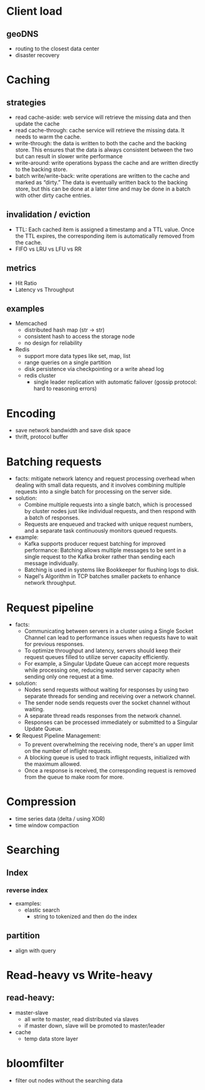 # Client load
## geoDNS
- routing to the closest data center
- disaster recovery
# Caching
## strategies
- read cache-aside: web service will retrieve the missing data and then update the cache
- read cache-through: cache service will retrieve the missing data. It needs to warm the cache.
- write-through:  the data is written to both the cache and the backing store. This ensures that the data is always consistent between the two but can result in slower write performance
- write-around: write operations bypass the cache and are written directly to the backing store. 
- batch write/write-back: write operations are written to the cache and marked as “dirty.” The data is eventually written back to the backing store, but this can be done at a later time and may be done in a batch with other dirty cache entries.
## invalidation / eviction
- TTL: Each cached item is assigned a timestamp and a TTL value. Once the TTL expires, the corresponding item is automatically removed from the cache.
- FIFO vs LRU vs LFU vs RR
## metrics
- Hit Ratio
- Latency vs Throughput
## examples
- Memcached
  - distributed hash map (str -> str)
  - consistent hash to access the storage node
  - no design for reliability
- Redis
  - support more data types like set, map, list
  - range queries on a single partition
  - disk persistence via checkpointing or a write ahead log
  - redis cluster
    - single leader replication with automatic failover (gossip protocol: hard to reasoning errors)
# Encoding
- save network bandwidth and save disk space
- thrift, protocol buffer
# Batching requests
- facts: mitigate network latency and request processing overhead when dealing with small data requests, and it involves combining multiple requests into a single batch for processing on the server side.
- solution:
  - Combine multiple requests into a single batch, which is processed by cluster nodes just like individual requests, and then respond with a batch of responses.
  - Requests are enqueued and tracked with unique request numbers, and a separate task continuously monitors queued requests.
- example:
  - Kafka supports producer request batching for improved performance: Batching allows multiple messages to be sent in a single request to the Kafka broker rather than sending each message individually. 
  - Batching is used in systems like Bookkeeper for flushing logs to disk.
  - Nagel's Algorithm in TCP batches smaller packets to enhance network throughput.
# Request pipeline
- facts:
  - Communicating between servers in a cluster using a Single Socket Channel can lead to performance issues when requests have to wait for previous responses.
  - To optimize throughput and latency, servers should keep their request queues filled to utilize server capacity efficiently.
  - For example, a Singular Update Queue can accept more requests while processing one, reducing wasted server capacity when sending only one request at a time.
- solution:
  - Nodes send requests without waiting for responses by using two separate threads for sending and receiving over a network channel.
  - The sender node sends requests over the socket channel without waiting.
  - A separate thread reads responses from the network channel.
  - Responses can be processed immediately or submitted to a Singular Update Queue.
- 🛠️ Request Pipeline Management:
  - To prevent overwhelming the receiving node, there's an upper limit on the number of inflight requests.
  - A blocking queue is used to track inflight requests, initialized with the maximum allowed.
  - Once a response is received, the corresponding request is removed from the queue to make room for more.
# Compression
- time series data (delta / using XOR)
- time window compaction
# Searching
## Index
### reverse index
- examples:
  - elastic search
    - string to tokenized and then do the index
## partition
- align with query
# Read-heavy vs Write-heavy
## read-heavy: 
- master-slave
  - all write to master, read distributed via slaves
  - if master down, slave will be promoted to master/leader 
- cache
  - temp data store layer
# bloomfilter
- filter out nodes without the searching data 